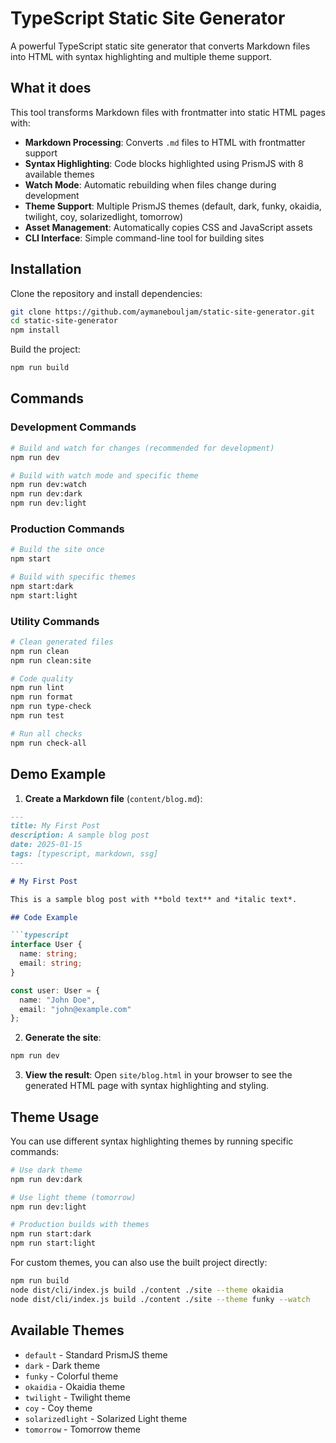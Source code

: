 # TypeScript Static Site Generator

A powerful TypeScript static site generator that converts Markdown files into HTML with syntax highlighting and multiple theme support.

## What it does

This tool transforms Markdown files with frontmatter into static HTML pages with:

- **Markdown Processing**: Converts `.md` files to HTML with frontmatter support
- **Syntax Highlighting**: Code blocks highlighted using PrismJS with 8 available themes
- **Watch Mode**: Automatic rebuilding when files change during development
- **Theme Support**: Multiple PrismJS themes (default, dark, funky, okaidia, twilight, coy, solarizedlight, tomorrow)
- **Asset Management**: Automatically copies CSS and JavaScript assets
- **CLI Interface**: Simple command-line tool for building sites

## Installation

Clone the repository and install dependencies:

```bash
git clone https://github.com/aymanebouljam/static-site-generator.git
cd static-site-generator
npm install
```

Build the project:

```bash
npm run build
```

## Commands

### Development Commands
```bash
# Build and watch for changes (recommended for development)
npm run dev

# Build with watch mode and specific theme
npm run dev:watch
npm run dev:dark
npm run dev:light
```

### Production Commands
```bash
# Build the site once
npm start

# Build with specific themes
npm start:dark
npm start:light
```

### Utility Commands
```bash
# Clean generated files
npm run clean
npm run clean:site

# Code quality
npm run lint
npm run format
npm run type-check
npm run test

# Run all checks
npm run check-all
```

## Demo Example

1. **Create a Markdown file** (`content/blog.md`):
```markdown
---
title: My First Post
description: A sample blog post
date: 2025-01-15
tags: [typescript, markdown, ssg]
---

# My First Post

This is a sample blog post with **bold text** and *italic text*.

## Code Example

```typescript
interface User {
  name: string;
  email: string;
}

const user: User = {
  name: "John Doe",
  email: "john@example.com"
};
```

2. **Generate the site**:
```bash
npm run dev
```

3. **View the result**: Open `site/blog.html` in your browser to see the generated HTML page with syntax highlighting and styling.

## Theme Usage

You can use different syntax highlighting themes by running specific commands:

```bash
# Use dark theme
npm run dev:dark

# Use light theme (tomorrow)
npm run dev:light

# Production builds with themes
npm run start:dark
npm run start:light
```

For custom themes, you can also use the built project directly:
```bash
npm run build
node dist/cli/index.js build ./content ./site --theme okaidia
node dist/cli/index.js build ./content ./site --theme funky --watch
```

## Available Themes

- `default` - Standard PrismJS theme
- `dark` - Dark theme
- `funky` - Colorful theme
- `okaidia` - Okaidia theme
- `twilight` - Twilight theme
- `coy` - Coy theme
- `solarizedlight` - Solarized Light theme
- `tomorrow` - Tomorrow theme